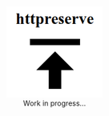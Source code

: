 <p align="center">
<a href="https://github.com/exponential-decay/httpreserve#logo">
<img id="logo" src="https://github.com/exponential-decay/httpreserve/raw/master/src/images/httpreserve-logo.png" title="httpreserve" alt-text="httpreserve"/>
</a>
<br/>
Work in progress...
</p>

